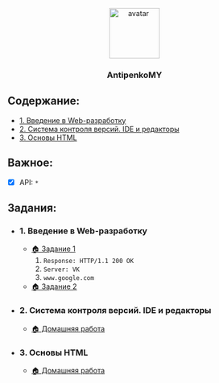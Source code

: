<p align="center">
  <a href="https://it-kursy.adukar.by/web-design/">
    <img src="https://avatars1.githubusercontent.com/u/25266367?s=400&u=cc29dc0b0f77c788fd2688cb87fb629fddfb03a1&v=4" alt="avatar" width="100px">
  </a>
  <h3 align="center">AntipenkoMY</h3>
</p>

## Содержание:
- [1. Введение в Web-разработку](#1-Введение-в-Web-разработку)
- [2. Система контроля версий. IDE и редакторы](#2-Система-контроля-версий-IDE-и-редакторы)
- [3. Основы HTML](#3-Основы-HTML)


## Важное:
- [x] API: `*`
<!-- Хорошая структура проектов: https://github.com/AdukarIT/PavlenkoAA -->


## Задания:
- ### 1. Введение в Web-разработку
	- [🏠 Задание 1](https://github.com/AdukarIT/AntipenkoMY/tree/master/Task_1)
  		1. `Response: HTTP/1.1 200 OK`
  		2. `Server: VK`
  		3. `www.google.com`
  	- [🏠 Задание 2](https://jsfiddle.net/Maximilllian/02s1kz75/3/)

- ### 2. Система контроля версий. IDE и редакторы
	- [🏠 Домашняя работа]()
	

- ### 3. Основы HTML
	- [🏠 Домашняя работа]()